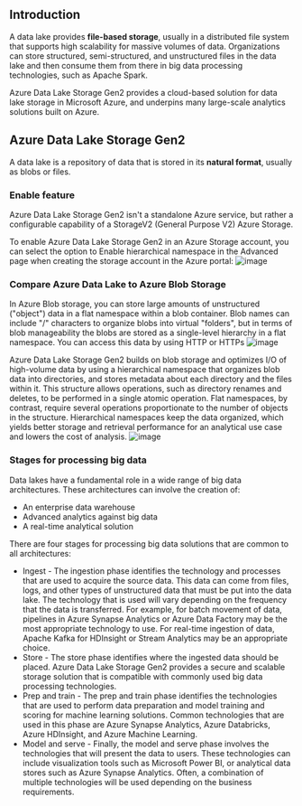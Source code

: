 ## Introduction
A data lake provides **file-based storage**, usually in a distributed file system that supports high scalability for massive volumes of data. Organizations can store structured, semi-structured, and unstructured files in the data lake and then consume them from there in big data processing technologies, such as Apache Spark.

Azure Data Lake Storage Gen2 provides a cloud-based solution for data lake storage in Microsoft Azure, and underpins many large-scale analytics solutions built on Azure.

## Azure Data Lake Storage Gen2

A data lake is a repository of data that is stored in its **natural format**, usually as blobs or files.

### Enable feature
Azure Data Lake Storage Gen2 isn't a standalone Azure service, but rather a configurable capability of a StorageV2 (General Purpose V2) Azure Storage.

To enable Azure Data Lake Storage Gen2 in an Azure Storage account, you can select the option to Enable hierarchical namespace in the Advanced page when creating the storage account in the Azure portal:
![image](/3-create-storage-account-advanced.png)

### Compare Azure Data Lake to Azure Blob Storage
In Azure Blob storage, you can store large amounts of unstructured ("object") data in a flat namespace within a blob container. Blob names can include "/" characters to organize blobs into virtual "folders", but in terms of blob manageability the blobs are stored as a single-level hierarchy in a flat namespace. You can access this data by using HTTP or HTTPs
![image](/blob-store.png)

Azure Data Lake Storage Gen2 builds on blob storage and optimizes I/O of high-volume data by using a hierarchical namespace that organizes blob data into directories, and stores metadata about each directory and the files within it. This structure allows operations, such as directory renames and deletes, to be performed in a single atomic operation. Flat namespaces, by contrast, require several operations proportionate to the number of objects in the structure. Hierarchical namespaces keep the data organized, which yields better storage and retrieval performance for an analytical use case and lowers the cost of analysis.
![image](/data-lake.png)

### Stages for processing big data

Data lakes have a fundamental role in a wide range of big data architectures. These architectures can involve the creation of:
- An enterprise data warehouse
- Advanced analytics against big data
- A real-time analytical solution

There are four stages for processing big data solutions that are common to all architectures:

- Ingest - The ingestion phase identifies the technology and processes that are used to acquire the source data. This data can come from files, logs, and other types of unstructured data that must be put into the data lake. The technology that is used will vary depending on the frequency that the data is transferred. For example, for batch movement of data, pipelines in Azure Synapse Analytics or Azure Data Factory may be the most appropriate technology to use. For real-time ingestion of data, Apache Kafka for HDInsight or Stream Analytics may be an appropriate choice.
- Store - The store phase identifies where the ingested data should be placed. Azure Data Lake Storage Gen2 provides a secure and scalable storage solution that is compatible with commonly used big data processing technologies.
- Prep and train - The prep and train phase identifies the technologies that are used to perform data preparation and model training and scoring for machine learning solutions. Common technologies that are used in this phase are Azure Synapse Analytics, Azure Databricks, Azure HDInsight, and Azure Machine Learning.
- Model and serve - Finally, the model and serve phase involves the technologies that will present the data to users. These technologies can include visualization tools such as Microsoft Power BI, or analytical data stores such as Azure Synapse Analytics. Often, a combination of multiple technologies will be used depending on the business requirements.